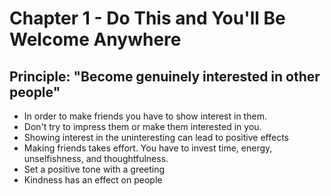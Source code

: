 # Chapter 1 - Do This and You'll Be Welcome Anywhere #

## Principle: "Become genuinely interested in other people" 

- In order to make friends you have to show interest in them. 
- Don't try to impress them or make them interested in you. 
- Showing interest in the uninteresting can lead to positive effects
- Making friends takes effort. You have to invest time, energy, unselfishness, and thoughtfulness. 
- Set a positive tone with a greeting
- Kindness has an effect on people
